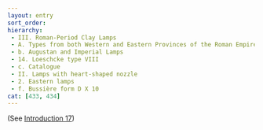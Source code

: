 ```yaml
---
layout: entry
sort_order:
hierarchy:
 - III. Roman-Period Clay Lamps
 - A. Types from both Western and Eastern Provinces of the Roman Empire
 - b. Augustan and Imperial Lamps
 - 14. Loeschcke type VIII
 - c. Catalogue
 - II. Lamps with heart-shaped nozzle
 - 2. Eastern lamps
 - f. Bussière form D X 10
cat: [433, 434]
---
```


(See [Introduction 17](Introduction-17))
